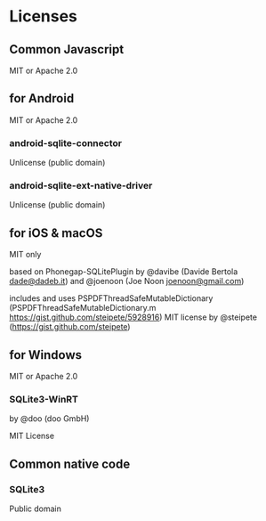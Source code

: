 # Licenses

## Common Javascript

MIT or Apache 2.0

## for Android

MIT or Apache 2.0

### android-sqlite-connector

Unlicense (public domain)

### android-sqlite-ext-native-driver

Unlicense (public domain)

## for iOS & macOS

MIT only

based on Phonegap-SQLitePlugin by @davibe (Davide Bertola <dade@dadeb.it>) and @joenoon (Joe Noon <joenoon@gmail.com>)

includes and uses PSPDFThreadSafeMutableDictionary (PSPDFThreadSafeMutableDictionary.m <https://gist.github.com/steipete/5928916>) MIT license by @steipete (<https://gist.github.com/steipete>)

## for Windows

MIT or Apache 2.0

### SQLite3-WinRT

by @doo (doo GmbH)

MIT License

## Common native code

### SQLite3

Public domain
